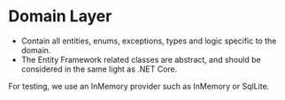 ﻿# Domain Layer

 - Contain all entities, enums, exceptions, types and logic specific to the domain.
 - The Entity Framework related classes are abstract, and should be considered in the same light as .NET Core.

For testing, we use an InMemory provider such as InMemory or SqlLite.
